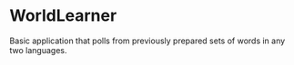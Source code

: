 # WorldLearner
Basic application that polls from previously prepared sets of words in any two languages.
